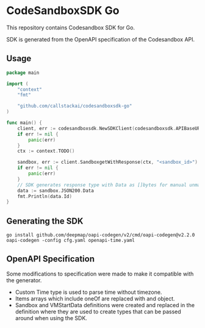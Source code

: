 # CodeSandboxSDK Go

This repository contains Codesandbox SDK for Go.

SDK is generated from the OpenAPI specification of the Codesandbox API.

## Usage

```go
package main

import (
	"context"
	"fmt"

	"github.com/callstackai/codesandboxsdk-go"
)

func main() {
	client, err := codesandboxsdk.NewSDKClient(codesandboxsdk.APIBaseURL, "<api_token>")
	if err != nil {
		panic(err)
	}
	ctx := context.TODO()

	sandbox, err := client.SandboxgetWithResponse(ctx, "<sandbox_id>")
	if err != nil {
		panic(err)
	}
	// SDK generates response type with Data as []bytes for manual unmarshalling and JSON200 property as a struct with the response data 
	data := sandbox.JSON200.Data
	fmt.Println(data.Id)
}
```

## Generating the SDK
```shell
go install github.com/deepmap/oapi-codegen/v2/cmd/oapi-codegen@v2.2.0
oapi-codegen -config cfg.yaml openapi-time.yaml
```

## OpenAPI Specification

Some modifications to specification were made to make it compatible with the generator.

- Custom Time type is used to parse time without timezone.
- Items arrays which include oneOf are replaced with and object.
- Sandbox and VMStartData definitions were created and replaced in the definition where they are used
to create types that can be passed around when using the SDK.